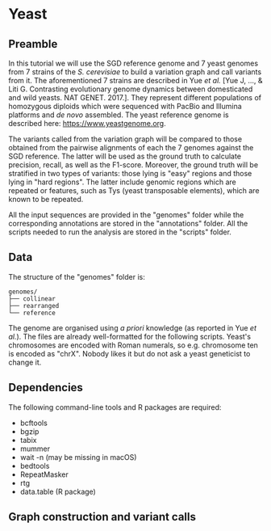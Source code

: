 # Yeast

## Preamble

In this tutorial we will use the SGD reference genome and 7 yeast genomes from 7 strains of the *S. cerevisiae* to build a variation graph and call variants from it. The aforementioned 7 strains are described in Yue *et al.* [Yue J, ..., & Liti G. Contrasting evolutionary genome dynamics between domesticated and wild yeasts. NAT GENET. 2017.]. They represent different populations of homozygous diploids which were sequenced with PacBio and Illumina platforms and *de novo* assembled. The yeast reference genome is described here: https://www.yeastgenome.org.

The variants called from the variation graph will be compared to those obtained from the pairwise alignments of each the 7 genomes against the SGD reference. The latter will be used as the ground truth to calculate precision, recall, as well as the F1-score. Moreover, the ground truth will be stratified in two types of variants: those lying is "easy" regions and those lying in "hard regions". The latter include genomic regions which are repeated or features, such as Tys (yeast transposable elements), which are known to be repeated.

All the input sequences are provided in the "genomes" folder while the corresponding annotations are stored in the "annotations" folder. All the scripts needed to run the analysis are stored in the "scripts" folder.

## Data

The structure of the "genomes" folder is:
```
genomes/
├── collinear
├── rearranged
└── reference
```
The genome are organised using *a priori* knowledge (as reported in Yue *et al.*). The files are already well-formatted for the following scripts. Yeast's chromosomes are encoded with Roman numerals, so e.g. chromosome ten is encoded as "chrX". Nobody likes it but do not ask a yeast geneticist to change it.

## Dependencies

The following command-line tools and R packages are required:

- bcftools
- bgzip
- tabix
- mummer
- wait -n (may be missing in macOS)
- bedtools
- RepeatMasker
- rtg
- data.table (R package)

## Graph construction and variant calls
